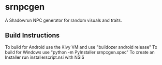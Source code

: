 # srnpcgen
A Shadowrun NPC generator for random visuals and traits.

## Build Instructions
To build for Android use the Kivy VM and use "buildozer android release"
To build for Windows use "python -m PyInstaller srnpcgen.spec"
To create an Installer run installerscript.nsi with NSIS

